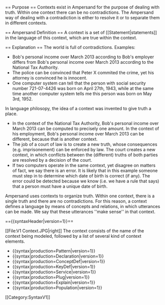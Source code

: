 == Purpose ==
Contexts exist in Ampersand for the purpose of dealing with truth. Within one context there can be no contradictions. The Ampersand way of dealing with a contradiction is either to resolve it or to separate them in different contexts.

== Ampersand Definition ==
A context is a set of [[Statement|statements]] in the language of this context, which are true within the context.

== Explanation ==
The world is full of contradictions. Examples:
* Bob's personal income over March 2013 according to Bob's employer differs from Bob's personal income over March 2013 according to the National Tax Authority.
* The police can be convinced that Peter X commited the crime, yet his attorney is convinced he is innocent.
* One computer system can tell that the person with social security number 721-07-4426 was born on April 27th, 1943, while at the same time another computer system tells me this person was born on May 3rd, 1952.

In language philosopy, the idea of a context was invented to give truth a place.
* In the context of the National Tax Authority, Bob's personal income over March 2013 can be computed to precisely one amount. In the context of his employment, Bob's  personal income over March 2013 can be different, because that is another context.
* The job of a court of law is to create a new truth, whose consequences (e.g. imprisonement) can be enforced by law. The court creates a new context, in which conflicts between the (different) truths of both parties are resolved by a decision of the court.
* If two computers operate in the same context, yet disagree on matters of fact, we say there is an error. It is likely that in this example someone must step in to determine which date of birth is correct (if any). The error could be detected because we know (i.e. we have a rule that says) that a person must have a unique date of birth.


Ampersand uses contexts to organize truth.
Within one context, there is a single truth and there are no contradictions.
For this reason, a context defines a language by means of concepts and relations, in which utterances can be made.
We say that these utterances ''make sense'' in that context.

=={{syntaxHeader|version=1}}==

[[File:V1 Context.JPG|right]]
The context consists of the name of the context being modeled, followed by a list of several kind of context elements. 
* {{syntax|production=Pattern|version=1}}
* {{syntax|production=Declaration|version=1}}
* {{syntax|production=ConceptDef|version=1}}
* {{syntax|production=KeyDef|version=1}}
* {{syntax|production=Service|version=1}}
* {{syntax|production=Plug|version=1}}
* {{syntax|production=Explain|version=1}}
* {{syntax|production=Population|version=1}}

 





[[Category:SyntaxV1]]
